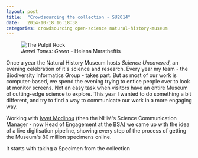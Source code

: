 ```yaml
---
layout: post
title:  "Crowdsourcing the collection - SU2014"
date:   2014-10-18 16:18:38
categories: crowdsourcing open-science natural-history-museum
---
```

<figure>
  <img src="{{ site.baseurl }}/assets/beetles.jpg" alt="The Pulpit Rock">
  <figcaption><em>Jewel Tones: Green</em> - Helena Maratheftis</figcaption>
</figure>
Once a year the Natural History Museum hosts <em>Science Uncovered</em>, an evening celebration of it's science and research.  Every year my team - the Biodiversity Informatics Group - takes part. But as most of our work is computer-based, we spend the evening trying to entice people over to look at monitor screens. Not an easy task when visitors have an entire Museum of cutting-edge science to explore. 
This year I wanted to do something a bit different, and try to find a way to communicate our work in a more engaging way.

Working with <a href="https://twitter.com/ivvetm">Ivvet Modinou</a> (then the NHM's Science Communication Manager - now Head of Engagement at the BSA) we came up with the idea of a live digitisation pipeline, showing every step of the process of getting the Museum's 80 million specimens online.       
 
It starts with taking a Specimen from the collection




